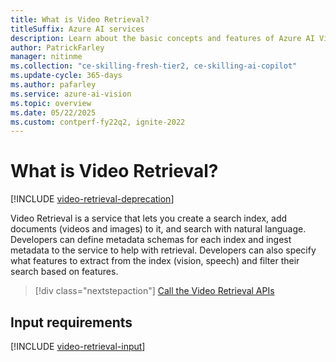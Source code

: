 ```yaml
---
title: What is Video Retrieval?
titleSuffix: Azure AI services
description: Learn about the basic concepts and features of Azure AI Vision Video Retrieval.
author: PatrickFarley
manager: nitinme
ms.collection: "ce-skilling-fresh-tier2, ce-skilling-ai-copilot"
ms.update-cycle: 365-days
ms.author: pafarley
ms.service: azure-ai-vision
ms.topic: overview
ms.date: 05/22/2025
ms.custom: contperf-fy22q2, ignite-2022
---
```


# What is Video Retrieval?

[!INCLUDE [video-retrieval-deprecation](includes/video-retrieval-deprecation.md)]

Video Retrieval is a service that lets you create a search index, add documents (videos and images) to it, and search with natural language. Developers can define metadata schemas for each index and ingest metadata to the service to help with retrieval. Developers can also specify what features to extract from the index (vision, speech) and filter their search based on features.

> [!div class="nextstepaction"]
> [Call the Video Retrieval APIs](./how-to/video-retrieval.md)

## Input requirements

<!--
Spatial Analysis works on videos that meet the following requirements:
* The video must be in RTSP, rawvideo, MP4, FLV, or MKV format.
* The video codec must be H.264, HEVC(H.265), rawvideo, VP9, or MPEG-4.

#### [Video Retrieval](#tab/vr)
-->
[!INCLUDE [video-retrieval-input](./includes/video-retrieval-input.md)]



<!--
## Responsible use of Spatial Analysis technology

To learn how to use Spatial Analysis technology responsibly, see the [Transparency note](/azure/ai-foundry/responsible-ai/computer-vision/transparency-note-spatial-analysis?context=%2fazure%2fcognitive-services%2fComputer-vision%2fcontext%2fcontext). Microsoft's transparency notes help you understand how our AI technology works and the choices system owners can make that influence system performance and behavior. They focus on the importance of thinking about the whole system including the technology, people, and environment.
-->

<!--
## Next step

> [!div class="nextstepaction"]
> [Install and run the Spatial Analysis container](spatial-analysis-container.md)
-->
